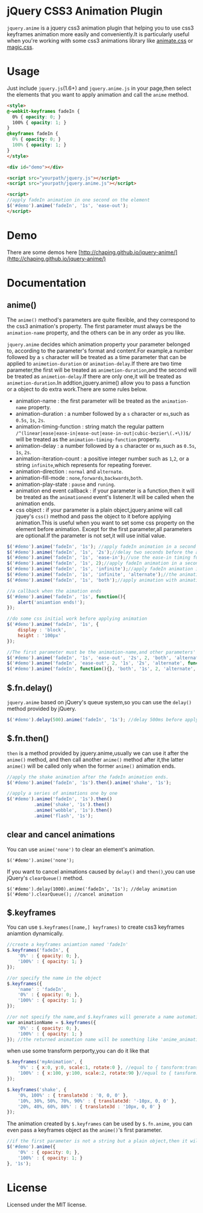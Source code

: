 # jQuery CSS3 Animation Plugin
`jquery.anime` is a jquery css3 animation plugin that helping you to use css3 keyframes animation more easily and conveniently.It is particularly useful when you're working with some css3 animations library like [animate.css](https://github.com/daneden/animate.css) or [magic.css](https://github.com/miniMAC/magic).

# Usage
Just include `jquery.js`(1.6+) and `jquery.anime.js` in your page,then select the elements that you want to apply animation and call the `anime` method.
```html
<style>
@-webkit-keyframes fadeIn {
  0% { opacity: 0; }
  100% { opacity: 1; }
}
@keyframes fadeIn {
  0% { opacity: 0; }
  100% { opacity: 1; }
}	
</style>

<div id="demo"></div>

<script src="yourpath/jquery.js"></script>
<script src="yourpath/jquery.anime.js"></script>

<script>
//apply fadeIn animation in one second on the element
$('#demo').anime('fadeIn', '1s', 'ease-out');
</script>
```
# Demo
There are some demos here [http://chaping.github.io/jquery-anime/](http://chaping.github.io/jquery-anime/)

# Documentation
## anime()

The `anime()` method's parameters are quite flexible, and they correspond to the css3 animation's property. The first parameter must always be the `animation-name` property, and the others can be in any order as you like.

`jquery.anime` decides which animation property your parameter belonged to, according to the parameter's format and content.For example,a number followed by a `s` character will be treated as a time parameter that can be applied to `animetion-duration` or `animation-delay`.If there are two time parameter,the first will be treated as `animetion-duration`,and the second will be treated as `animetion-delay`.If there are only one,it will be treated as `animetion-duration`.In addtion,jquery.anime() allow you to pass a function or a object to do extra work.There are some rules below.  

* animation-name : the first parameter will be treated as the `animation-name` property.
* animation-duration : a number followed by a `s` character or `ms`,such as `0.5s`, `1s`, `2s`.
* animation-timing-function : string match the regular pattern `/^(linear|ease|ease-in|ease-out|ease-in-out|cubic-bezier\(.+\))$/` will be treated as the `animation-timing-function` property. 
* animation-delay : a number followed by a `s` character or `ms`,such as `0.5s`, `1s`, `2s`.
* animation-iteration-count : a positive integer number such as `1`,`2`, or a string `infinite`,which represents for repeating forever.
* animation-direction : `normal` and `alternate`.
* animation-fill-mode : `none`,`forwards`,`backwards`,`both`.
* animation-play-state : `pause` and `runing`.  
* animation end event callback : if your parameter is a function,then it will be treated as the `animationend` event's listener.It will be called when the animation ends.
* css object : if your parameter is a plain object,jquery.anime will call jquey's `css()` method and pass the object to it before applying animation.This is useful when you want to set some css property on the element before animation. 
Except for the first parameter,all parameters are optional.If the parameter is not set,it will use initial value. 

```js
$('#demo').anime('fadeIn', '1s'); //apply fadeIn animation in a second
$('#demo').anime('fadeIn', '1s', '2s');//delay two seconds before the animation starts
$('#demo').anime('fadeIn', '1s', 'ease-in');//use the ease-in timing function
$('#demo').anime('fadeIn', '1s', 2);//apply fadeIn animation in a second and repeat twice
$('#demo').anime('fadeIn', '1s', 'infinite');//apply fadeIn animation in a second and repeat forever
$('#demo').anime('fadeIn', '1s', 'infinite', 'alternate');//the animation will play in reverse on all cycles
$('#demo').anime('fadeIn', '1s', 'both');//apply animation with animation-fill-mode set to both

//a callback when the aimation ends
$('#demo').anime('fadeIn', '1s', function(){
	alert('aniamtion ends!');
});

//do some css initial work before applying animation 
$('#demo').anime('fadeIn', '1s', {
	display : 'block',
	height : '100px'
});

//The first parameter must be the animation-name,and other parameters' order is not important.The all three lines codes below have the same effect.
$('#demo').anime('fadeIn', '1s', 'ease-out', '2s', 2, 'both', 'alternate', function(){});
$('#demo').anime('fadeIn', 'ease-out', 2, '1s', '2s', 'alternate', function(){}, 'both');
$('#demo').anime('fadeIn', function(){}, 'both', '1s', 2, 'alternate', '2s', 'ease-out');
```

## $.fn.delay()
`jquery.anime` based on jQuery's queue system,so you can use the `delay()` method provided by jQuery.
```js
$('#demo').delay(500).anime('fadeIn', '1s'); //delay 500ms before apply the animation
```

## $.fn.then()
`then` is a method provided by jquery.anime,usually we can use it after the `anime()` method, and then call another `anime()` method after it,the latter `anime()` will be called only when the former `anime()` animation ends.
```js
//apply the shake animation after the fadeIn animation ends.
$('#demo').anime('fadeIn', '1s').then().anime('shake', '1s');

//apply a series of animations one by one
$('#demo').anime('fadeIn', '1s').then()
          .anime('shake', '1s').then()
          .anime('wobble', '1s').then()
          .anime('flash', '1s');
``` 
## clear and cancel animations
You can use `anime('none')` to clear an element's animation.  
```
$('#demo').anime('none');
```
If you want to cancel animations caused by `delay()` and `then()`,you can use jQuery's `clearQueue()` method.
```
$('#demo').delay(1000).anime('fadeIn', '1s'); //delay animation
$('#demo').clearQueue(); //cancel animation
```

## $.keyframes
You can use `$.keyframes([name,] keyframes)` to create css3 keyframes aniamtion dynamically.
```js
//create a keyframes aniamtion named 'fadeIn' 
$.keyframes('fadeIn', {
	'0%' : { opacity: 0; },
	'100%' : { opacity: 1; }	
});

//or specify the name in the object
$.keyframes({
	'name' : 'fadeIn',
	'0%' : { opacity: 0; },
	'100%' : { opacity: 1; }	
});

//or not specify the name,and $.keyframes will generate a name automatically and return it for you.
var animationName = $.keyframes({
	'0%' : { opacity: 0; },
	'100%' : { opacity: 1; }
}); //the returned animation name will be something like 'anime_animation xx'
```

when use some transform perporty,you can do it like that 
```js
$.keyframes('myAnimation', {
	'0%' : { x:0, y:0, scale:1, rotate:0 }, //equal to { tansform:translate(0,0) scale(1) rotate(0) }
	'100%' : { x:100, y:100, scale:2, rotate:90 }//equal to { tansform:translate(100px,100px) scale(2) rotate(90deg) }
});

$.keyframes('shake', {
	'0%, 100%' : { translate3d : '0, 0, 0' },
	'10%, 30%, 50%, 70%, 90%' : { translate3d: '-10px, 0, 0' },
	'20%, 40%, 60%, 80%' : { translate3d : '10px, 0, 0' }	
});
```

The animation created by `$.keyframes` can be used by `$.fn.anime`, you can even pass a keyframes object as the `anime()`'s first parameter.
```js
//if the first parameter is not a string but a plain object,then it will be passed to $.keyframes() and return the animation name. 
$('#demo').anime({
	'0%' : { opacity: 0; },
	'100%' : { opacity: 1; }	
}, '1s');
```

# License
Licensed under the MIT license.









